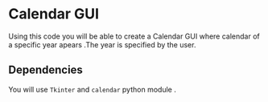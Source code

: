 # Calendar GUI

Using this code you will be able to create a Calendar GUI where calendar of a specific year apears .The year is specified by the user.

## Dependencies
You will use `Tkinter` and `calendar` python module .






